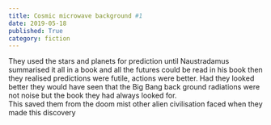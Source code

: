```yaml
---
title: Cosmic microwave background #1
date: 2019-05-18
published: True
category: fiction
---
```


They used the stars and planets for prediction until Naustradamus summarised it all in a book and all 
the futures could be read in his book then they realised predictions were futile, actions were better. 
Had they looked better they would have seen that the Big Bang back ground radiations were not noise but 
the book they had always looked for.    
This saved them from the doom mist other alien civilisation faced when they made this discovery
